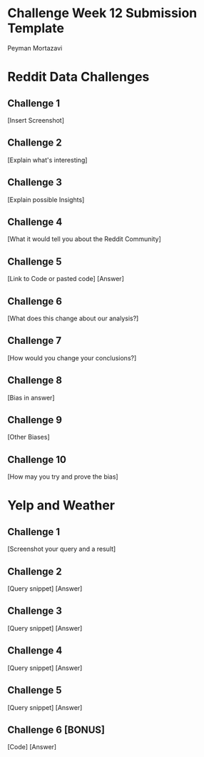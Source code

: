 # Challenge Week 12 Submission Template

Peyman Mortazavi

# Reddit Data Challenges

## Challenge 1

[Insert Screenshot]

## Challenge 2

[Explain what's interesting]

## Challenge 3

[Explain possible Insights]

## Challenge 4

[What it would tell you about the Reddit Community]

## Challenge 5

[Link to Code or pasted code]
[Answer]

## Challenge 6

[What does this change about our analysis?]

## Challenge 7

[How would you change your conclusions?]

## Challenge 8

[Bias in answer]

## Challenge 9

[Other Biases]

## Challenge 10

[How may you try and prove the bias]

# Yelp and Weather 

## Challenge 1

[Screenshot your query and a result]

## Challenge 2

[Query snippet]
[Answer]

## Challenge 3

[Query snippet]
[Answer]

## Challenge 4

[Query snippet]
[Answer]

## Challenge 5

[Query snippet]
[Answer]

## Challenge 6 [BONUS]

[Code]
[Answer]



